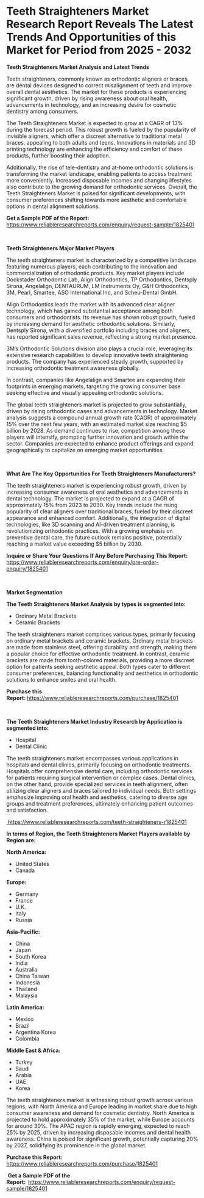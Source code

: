 <p><h1>Teeth Straighteners Market Research Report Reveals The Latest Trends And Opportunities of this Market for Period from 2025 - 2032</h1></p><p><strong>Teeth Straighteners Market Analysis and Latest Trends</strong></p>
<p><p>Teeth straighteners, commonly known as orthodontic aligners or braces, are dental devices designed to correct misalignment of teeth and improve overall dental aesthetics. The market for these products is experiencing significant growth, driven by rising awareness about oral health, advancements in technology, and an increasing desire for cosmetic dentistry among consumers.</p><p>The Teeth Straighteners Market is expected to grow at a CAGR of 13% during the forecast period. This robust growth is fueled by the popularity of invisible aligners, which offer a discreet alternative to traditional metal braces, appealing to both adults and teens. Innovations in materials and 3D printing technology are enhancing the efficiency and comfort of these products, further boosting their adoption.</p><p>Additionally, the rise of tele-dentistry and at-home orthodontic solutions is transforming the market landscape, enabling patients to access treatment more conveniently. Increased disposable incomes and changing lifestyles also contribute to the growing demand for orthodontic services. Overall, the Teeth Straighteners Market is poised for significant developments, with consumer preferences shifting towards more aesthetic and comfortable options in dental alignment solutions.</p></p>
<p><strong>Get a Sample PDF of the Report:&nbsp;</strong> <a href="https://www.reliableresearchreports.com/enquiry/request-sample/1825401?utm_campaign=3256&utm_medium=2&utm_source=Github&utm_content=ia&utm_term=13042025&utm_id=teeth-straighteners">https://www.reliableresearchreports.com/enquiry/request-sample/1825401</a></p>
<p>&nbsp;</p>
<p><strong>Teeth Straighteners Major Market Players</strong></p>
<p><p>The teeth straighteners market is characterized by a competitive landscape featuring numerous players, each contributing to the innovation and commercialization of orthodontic products. Key market players include Dockstader Orthodontic Lab, Align Orthodontics, TP Orthodontics, Dentsply Sirona, Angelalign, DENTAURUM, LM Instruments Oy, G&H Orthodontics, 3M, Pearl, Smartee, ASO International Inc, and Scheu-Dental GmbH.</p><p>Align Orthodontics leads the market with its advanced clear aligner technology, which has gained substantial acceptance among both consumers and orthodontists. Its revenue has shown robust growth, fueled by increasing demand for aesthetic orthodontic solutions. Similarly, Dentsply Sirona, with a diversified portfolio including braces and aligners, has reported significant sales revenue, reflecting a strong market presence.</p><p>3M’s Orthodontic Solutions division also plays a crucial role, leveraging its extensive research capabilities to develop innovative teeth straightening products. The company has experienced steady growth, supported by increasing orthodontic treatment awareness globally.</p><p>In contrast, companies like Angelalign and Smartee are expanding their footprints in emerging markets, targeting the growing consumer base seeking effective and visually appealing orthodontic solutions. </p><p>The global teeth straighteners market is projected to grow substantially, driven by rising orthodontic cases and advancements in technology. Market analysis suggests a compound annual growth rate (CAGR) of approximately 15% over the next few years, with an estimated market size reaching $5 billion by 2028. As demand continues to rise, competition among these players will intensify, prompting further innovation and growth within the sector. Companies are expected to enhance product offerings and expand geographically to capitalize on emerging market opportunities.</p></p>
<p>&nbsp;</p>
<p><strong>What Are The Key Opportunities For Teeth Straighteners Manufacturers?</strong></p>
<p><p>The teeth straighteners market is experiencing robust growth, driven by increasing consumer awareness of oral aesthetics and advancements in dental technology. The market is projected to expand at a CAGR of approximately 15% from 2023 to 2030. Key trends include the rising popularity of clear aligners over traditional braces, fueled by their discreet appearance and enhanced comfort. Additionally, the integration of digital technologies, like 3D scanning and AI-driven treatment planning, is revolutionizing orthodontic practices. With a growing emphasis on preventive dental care, the future outlook remains positive, potentially reaching a market value exceeding $5 billion by 2030.</p></p>
<p><strong>Inquire or Share Your Questions If Any Before Purchasing This Report:</strong> <a href="https://www.reliableresearchreports.com/enquiry/pre-order-enquiry/1825401?utm_campaign=3256&utm_medium=2&utm_source=Github&utm_content=ia&utm_term=13042025&utm_id=teeth-straighteners">https://www.reliableresearchreports.com/enquiry/pre-order-enquiry/1825401</a></p>
<p>&nbsp;</p>
<p><strong>Market Segmentation</strong></p>
<p><strong>The Teeth Straighteners Market Analysis by types is segmented into:</strong></p>
<p><ul><li>Ordinary Metal Brackets</li><li>Ceramic Brackets</li></ul></p>
<p><p>The teeth straighteners market comprises various types, primarily focusing on ordinary metal brackets and ceramic brackets. Ordinary metal brackets are made from stainless steel, offering durability and strength, making them a popular choice for effective orthodontic treatment. In contrast, ceramic brackets are made from tooth-colored materials, providing a more discreet option for patients seeking aesthetic appeal. Both types cater to different consumer preferences, balancing functionality and aesthetics in orthodontic solutions to enhance smiles and oral health.</p></p>
<p><strong>Purchase this Report:&nbsp;</strong><a href="https://www.reliableresearchreports.com/purchase/1825401?utm_campaign=3256&utm_medium=2&utm_source=Github&utm_content=ia&utm_term=13042025&utm_id=teeth-straighteners">https://www.reliableresearchreports.com/purchase/1825401</a></p>
<p>&nbsp;</p>
<p><strong>The Teeth Straighteners Market Industry Research by Application is segmented into:</strong></p>
<p><ul><li>Hospital</li><li>Dental Clinic</li></ul></p>
<p><p>The teeth straighteners market encompasses various applications in hospitals and dental clinics, primarily focusing on orthodontic treatments. Hospitals offer comprehensive dental care, including orthodontic services for patients requiring surgical intervention or complex cases. Dental clinics, on the other hand, provide specialized services in teeth alignment, often utilizing clear aligners and braces tailored to individual needs. Both settings emphasize improving oral health and aesthetics, catering to diverse age groups and treatment preferences, ultimately enhancing patient outcomes and satisfaction.</p></p>
<p><a href="https://www.reliableresearchreports.com/teeth-straighteners-r1825401?utm_campaign=3256&utm_medium=2&utm_source=Github&utm_content=ia&utm_term=13042025&utm_id=teeth-straighteners">&nbsp;https://www.reliableresearchreports.com/teeth-straighteners-r1825401</a></p>
<p><strong>In terms of Region, the Teeth Straighteners Market Players available by Region are:</strong></p>
<p>
    <p> <strong> North America: </strong>
        <ul>
            <li>United States</li>
            <li>Canada</li>
        </ul>
        </p> 
    <p> <strong> Europe: </strong>
        <ul>
            <li>Germany</li>
            <li>France</li>
            <li>U.K.</li>
            <li>Italy</li>
            <li>Russia</li>
        </ul>
        </p> 
    <p> <strong> Asia-Pacific: </strong>
        <ul>
            <li>China</li>
            <li>Japan</li>
            <li>South Korea</li>
            <li>India</li>
            <li>Australia</li>
            <li>China Taiwan</li>
            <li>Indonesia</li>
            <li>Thailand</li>
            <li>Malaysia</li>
        </ul>
        </p> 
    <p> <strong> Latin America: </strong>
        <ul>
            <li>Mexico</li>
            <li>Brazil</li>
            <li>Argentina Korea</li>
            <li>Colombia</li>
        </ul>
        </p> 
    <p> <strong> Middle East & Africa: </strong>
        <ul>
            <li>Turkey</li>
            <li>Saudi</li>
            <li>Arabia</li>
            <li>UAE</li>
            <li>Korea</li>
        </ul>
    </p>
    </p>
<p><p>The teeth straighteners market is witnessing robust growth across various regions, with North America and Europe leading in market share due to high consumer awareness and demand for cosmetic dentistry. North America is projected to hold approximately 35% of the market, while Europe accounts for around 30%. The APAC region is rapidly emerging, expected to reach 25% by 2025, driven by increasing disposable incomes and dental health awareness. China is poised for significant growth, potentially capturing 20% by 2027, solidifying its prominence in the global market.</p></p>
<p><strong>Purchase this Report: </strong><a href="https://www.reliableresearchreports.com/purchase/1825401?utm_campaign=3256&utm_medium=2&utm_source=Github&utm_content=ia&utm_term=13042025&utm_id=teeth-straighteners">https://www.reliableresearchreports.com/purchase/1825401</a></p>
<p>&nbsp;<strong>Get a Sample PDF of the Report:&nbsp;&nbsp;</strong><a href="https://www.reliableresearchreports.com/enquiry/request-sample/1825401?utm_campaign=3256&utm_medium=2&utm_source=Github&utm_content=ia&utm_term=13042025&utm_id=teeth-straighteners">https://www.reliableresearchreports.com/enquiry/request-sample/1825401</a></p>
<p><strong></strong></p>
<p><p></p><p></p><p></p></p>